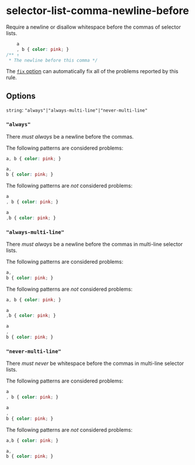 # selector-list-comma-newline-before

Require a newline or disallow whitespace before the commas of selector lists.

```css
    a
    , b { color: pink; }
/** ↑
 * The newline before this comma */
```

The [`fix` option](https://stylelint.io/user-guide/options#fix) can automatically fix all of the problems reported by this rule.

## Options

`string`: `"always"|"always-multi-line"|"never-multi-line"`

### `"always"`

There _must always_ be a newline before the commas.

The following patterns are considered problems:

```css
a, b { color: pink; }
```

```css
a,
b { color: pink; }
```

The following patterns are _not_ considered problems:

```css
a
, b { color: pink; }
```

```css
a
,b { color: pink; }
```

### `"always-multi-line"`

There _must always_ be a newline before the commas in multi-line selector lists.

The following patterns are considered problems:

```css
a,
b { color: pink; }
```

The following patterns are _not_ considered problems:

```css
a, b { color: pink; }
```

```css
a
,b { color: pink; }
```

```css
a
,
b { color: pink; }
```

### `"never-multi-line"`

There _must never_ be whitespace before the commas in multi-line selector lists.

The following patterns are considered problems:

```css
a
, b { color: pink; }
```

```css
a
,
b { color: pink; }
```

The following patterns are _not_ considered problems:

```css
a,b { color: pink; }
```

```css
a,
b { color: pink; }
```
